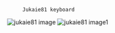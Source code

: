          Jukaie81 keyboard
![jukaie81 image](https://user-images.githubusercontent.com/104061259/164363976-bc328997-1ed6-46c9-9c3f-e24f28d26eb1.jpg)
![jukaie81 image1](https://user-images.githubusercontent.com/104061259/164363999-8eea66cc-7e6c-4de0-92a3-f3a2400125e7.jpg)
